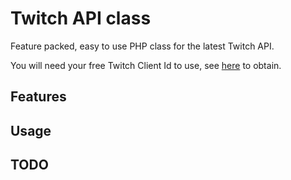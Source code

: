 # Twitch API class
Feature packed, easy to use PHP class for the latest Twitch API.

You will need your free Twitch Client Id to use, see [here](https://dev.twitch.tv/docs/api/#step-1-setup) to obtain.

## Features

## Usage

## TODO